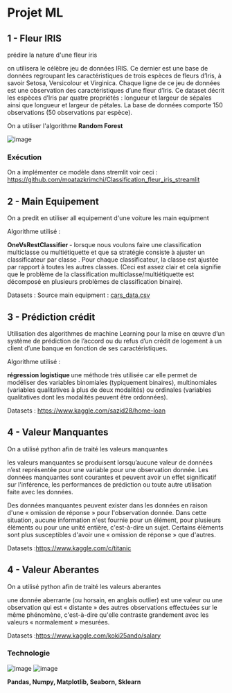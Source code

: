 # Projet ML 

## 1 - Fleur IRIS

prédire la nature d'une fleur iris

on utilisera le célèbre jeu de données IRIS. Ce dernier est une base de données regroupant les caractéristiques de trois espèces de fleurs d’Iris, à savoir Setosa, Versicolour et Virginica. Chaque ligne de ce jeu de données est une observation des caractéristiques d’une fleur d’Iris. Ce dataset décrit les espèces d’Iris par quatre propriétés : longueur et largeur de sépales ainsi que longueur et largeur de pétales. La base de données comporte 150 observations (50 observations par espèce).

On a utiliser l'algorithme <strong> Random Forest </strong>

![image](https://user-images.githubusercontent.com/74151613/151856357-920302df-76f1-4585-92e1-9ea16e015181.png)
  
### Exécution 
  On a implémenter ce modèle dans stremlit voir ceci : https://github.com/moatazkrimchi/Classification_fleur_iris_streamlit



## 2 - Main Equipement 
  
  On a predit en utiliser all equipement d'une voiture les main equipment <br/>
  
  Algorithme utilisé :
  
  <strong> OneVsRestClassifier </strong> - lorsque nous voulons faire une classification multiclasse ou multiétiquette et que sa stratégie consiste à ajuster un classificateur par classe . Pour chaque classificateur, la classe est ajustée par rapport à toutes les autres classes. (Ceci est assez clair et cela signifie que le problème de la classification multiclasse/multiétiquette est décomposé en plusieurs problèmes de classification binaire).
  
   
Datasets : Source main equipment : [cars_data.csv](https://github.com/moatazkrimchi/Machine_Learning/files/7964208/cars_data.csv)  <br/>

  
## 3 - Prédiction crédit 
  
  Utilisation des algorithmes de machine Learning pour la mise en œuvre d’un système de prédiction de l’accord ou du refus d’un crédit de logement à un client d’une banque en fonction de ses caractéristiques. <br/>
  
 Algorithme utilisé :  
 
 <strong> régression logistique </strong> une méthode très utilisée car elle permet de modéliser des variables binomiales (typiquement binaires), multinomiales (variables qualitatives à plus de deux modalités) ou ordinales (variables qualitatives dont les modalités peuvent être ordonnées).
  
Datasets : https://www.kaggle.com/sazid28/home-loan <br/>

## 4 - Valeur Manquantes   
  
  On a utilisé python afin de traité les valeurs manquantes <br/>
  
   les valeurs manquantes se produisent lorsqu’aucune valeur de données n’est représentée pour une variable pour une observation donnée. Les données manquantes sont courantes et peuvent avoir un effet significatif sur l'inférence, les performances de prédiction ou toute autre utilisation faite avec les données. <br/>

Des données manquantes peuvent exister dans les données en raison d'une « omission de réponse » pour l'observation donnée. Dans cette situation, aucune information n'est fournie pour un élément, pour plusieurs éléments ou pour une unité entière, c'est-à-dire un sujet. Certains éléments sont plus susceptibles d'avoir une « omission de réponse » que d'autres.
  
  Datasets :https://www.kaggle.com/c/titanic  <br/>
  
  
## 4 - Valeur Aberantes   
  
  On a utilisé python afin de traité les valeurs aberantes <br/>
  
  une donnée aberrante (ou horsain, en anglais outlier) est une valeur ou une observation qui est « distante » des autres observations effectuées sur le même phénomène, c'est-à-dire qu'elle contraste grandement avec les valeurs « normalement » mesurées.
  
  
  Datasets :https://www.kaggle.com/koki25ando/salary  <br/>

  
  
  
  
  ### Technologie
![image](https://user-images.githubusercontent.com/74151613/151880551-ad261e33-73e4-4ad8-aadd-652cbb2f8e49.png)
![image](https://user-images.githubusercontent.com/74151613/151880523-45e5bd9a-3c56-481b-bf96-27e142260fab.png)
  
  <strong> Pandas, Numpy, Matplotlib, Seaborn, Sklearn</strong>

